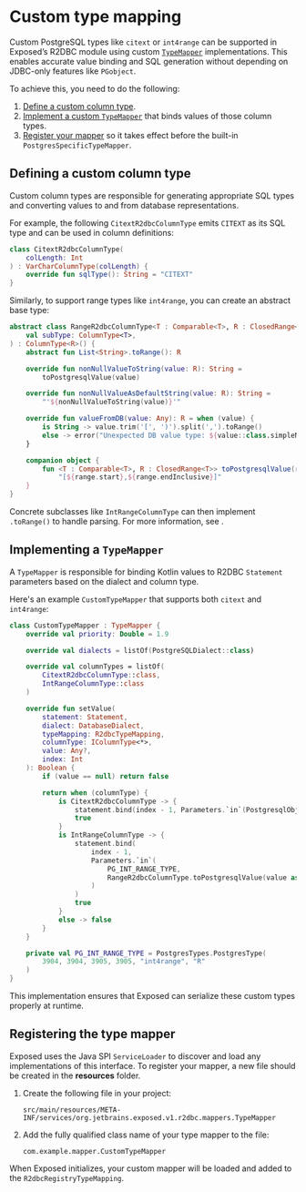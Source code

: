 # Custom type mapping

<primary-label ref="r2dbc"/>

Custom PostgreSQL types like `citext` or `int4range` can be supported in Exposed’s R2DBC module using custom
[`TypeMapper`](https://jetbrains.github.io/Exposed/api/exposed-r2dbc/org.jetbrains.exposed.v1.r2dbc.mappers/-type-mapper/index.html)
implementations. This enables accurate value binding and SQL generation without depending on JDBC-only features like
`PGobject`.

To achieve this, you need to do the following:

1. [Define a custom column type](#defining-a-custom-column-type).
2. [Implement a custom `TypeMapper`](#implementing-a-typemapper) that binds values of those column types.
3. [Register your mapper](#registering-the-type-mapper) so it takes effect before the built-in `PostgresSpecificTypeMapper`.

## Defining a custom column type

Custom column types are responsible for generating appropriate SQL types and converting values to and from database
representations.

For example, the following `CitextR2dbcColumnType` emits `CITEXT` as its SQL type and can be used in column definitions:

```kotlin
class CitextR2dbcColumnType(
    colLength: Int
) : VarCharColumnType(colLength) {
    override fun sqlType(): String = "CITEXT"
}
```

Similarly, to support range types like `int4range`, you can create an abstract base type:

```kotlin
abstract class RangeR2dbcColumnType<T : Comparable<T>, R : ClosedRange<T>>(
    val subType: ColumnType<T>,
) : ColumnType<R>() {
    abstract fun List<String>.toRange(): R

    override fun nonNullValueToString(value: R): String =
        toPostgresqlValue(value)

    override fun nonNullValueAsDefaultString(value: R): String =
        "'${nonNullValueToString(value)}'"

    override fun valueFromDB(value: Any): R = when (value) {
        is String -> value.trim('[', ')').split(',').toRange()
        else -> error("Unexpected DB value type: ${value::class.simpleName}")
    }

    companion object {
        fun <T : Comparable<T>, R : ClosedRange<T>> toPostgresqlValue(range: R): String =
            "[${range.start},${range.endInclusive}]"
    }
}
```

Concrete subclasses like `IntRangeColumnType` can then implement `.toRange()` to handle parsing. For more information,
see [](Custom-data-types.topic#ranges-of-data).

## Implementing a `TypeMapper`

A `TypeMapper` is responsible for binding Kotlin values to R2DBC `Statement` parameters based on the dialect and
column type.

Here's an example `CustomTypeMapper` that supports both `citext` and `int4range`:

```kotlin
class CustomTypeMapper : TypeMapper {
    override val priority: Double = 1.9

    override val dialects = listOf(PostgreSQLDialect::class)

    override val columnTypes = listOf(
        CitextR2dbcColumnType::class,
        IntRangeColumnType::class
    )

    override fun setValue(
        statement: Statement,
        dialect: DatabaseDialect,
        typeMapping: R2dbcTypeMapping,
        columnType: IColumnType<*>,
        value: Any?,
        index: Int
    ): Boolean {
        if (value == null) return false

        return when (columnType) {
            is CitextR2dbcColumnType -> {
                statement.bind(index - 1, Parameters.`in`(PostgresqlObjectId.UNSPECIFIED, value))
                true
            }
            is IntRangeColumnType -> {
                statement.bind(
                    index - 1,
                    Parameters.`in`(
                        PG_INT_RANGE_TYPE,
                        RangeR2dbcColumnType.toPostgresqlValue(value as IntRange)
                    )
                )
                true
            }
            else -> false
        }
    }

    private val PG_INT_RANGE_TYPE = PostgresTypes.PostgresType(
        3904, 3904, 3905, 3905, "int4range", "R"
    )
}
```

This implementation ensures that Exposed can serialize these custom types properly at runtime.

## Registering the type mapper

Exposed uses the Java SPI `ServiceLoader` to discover and load any implementations of this interface.
To register your mapper, a new file should be created in the **resources** folder.

1. Create the following file in your project:

    ```generic
    src/main/resources/META-INF/services/org.jetbrains.exposed.v1.r2dbc.mappers.TypeMapper
    ```

2. Add the fully qualified class name of your type mapper to the file:

    ```generic
    com.example.mapper.CustomTypeMapper
    ```

When Exposed initializes, your custom mapper will be loaded and added to the `R2dbcRegistryTypeMapping`.

